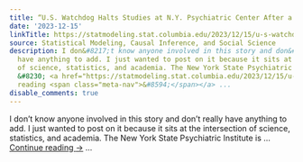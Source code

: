 ```yaml
---
title: “U.S. Watchdog Halts Studies at N.Y. Psychiatric Center After a Subject’s Suicide”
date: '2023-12-15'
linkTitle: https://statmodeling.stat.columbia.edu/2023/12/15/u-s-watchdog-halts-studies-at-n-y-psychiatric-center-after-a-subjects-suicide/
source: Statistical Modeling, Causal Inference, and Social Science
description: I don&#8217;t know anyone involved in this story and don&#8217;t really
  have anything to add. I just wanted to post on it because it sits at the intersection
  of science, statistics, and academia. The New York State Psychiatric Institute is
  &#8230; <a href="https://statmodeling.stat.columbia.edu/2023/12/15/u-s-watchdog-halts-studies-at-n-y-psychiatric-center-after-a-subjects-suicide/">Continue
  reading <span class="meta-nav">&#8594;</span></a> ...
disable_comments: true
---
```

I don&#8217;t know anyone involved in this story and don&#8217;t really have anything to add. I just wanted to post on it because it sits at the intersection of science, statistics, and academia. The New York State Psychiatric Institute is &#8230; <a href="https://statmodeling.stat.columbia.edu/2023/12/15/u-s-watchdog-halts-studies-at-n-y-psychiatric-center-after-a-subjects-suicide/">Continue reading <span class="meta-nav">&#8594;</span></a> ...